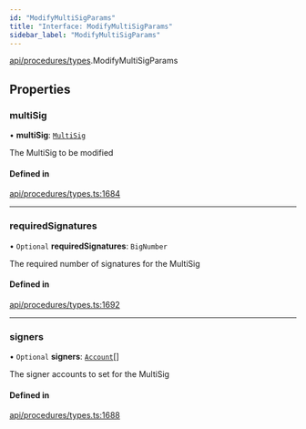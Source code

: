 ```yaml
---
id: "ModifyMultiSigParams"
title: "Interface: ModifyMultiSigParams"
sidebar_label: "ModifyMultiSigParams"
---
```


[api/procedures/types](../../../../../modules/API/Procedures/Types/Types.md).ModifyMultiSigParams

## Properties

### multiSig

• **multiSig**: [`MultiSig`](../../../../../classes/API/Entities/Account/MultiSig/MultiSig.md)

The MultiSig to be modified

#### Defined in

[api/procedures/types.ts:1684](https://github.com/PolymeshAssociation/polymesh-sdk/blob/49a0066c3/src/api/procedures/types.ts#L1684)

___

### requiredSignatures

• `Optional` **requiredSignatures**: `BigNumber`

The required number of signatures for the MultiSig

#### Defined in

[api/procedures/types.ts:1692](https://github.com/PolymeshAssociation/polymesh-sdk/blob/49a0066c3/src/api/procedures/types.ts#L1692)

___

### signers

• `Optional` **signers**: [`Account`](../../../../../classes/API/Entities/Account/Account.md)[]

The signer accounts to set for the MultiSig

#### Defined in

[api/procedures/types.ts:1688](https://github.com/PolymeshAssociation/polymesh-sdk/blob/49a0066c3/src/api/procedures/types.ts#L1688)
